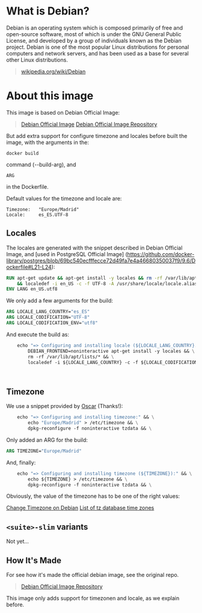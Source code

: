 # What is Debian?

Debian is an operating system which is composed primarily of free and open-source software, most of which is under the 
GNU General Public License, and developed by a group of individuals known as the Debian project. Debian is one of the
most popular Linux distributions for personal computers and network servers, and has been used as a base for several
other Linux distributions.

> [wikipedia.org/wiki/Debian](https://en.wikipedia.org/wiki/Debian)


# About this image

This image is based on Debian Official Image:

> [Debian Official Image](https://hub.docker.com/_/debian/)
> [Debian Official Image Repository](https://github.com/tianon/docker-brew-debian)

But add extra support for configure timezone and locales before built the image, with the arguments in the:

	docker build

command (--build-arg), and

	ARG

in the Dockerfile.

Default values for the timezone and locale are:

	Timezone:	"Europe/Madrid"
	Locale:		es_ES.UTF-8


## Locales

The locales are generated with the snippet described in Debian Official Image, and [used in PostgreSQL Official Image]
(https://github.com/docker-library/postgres/blob/69bc540ecfffecce72d49fa7e4a46680350037f9/9.6/Dockerfile#L21-L24):

```dockerfile
RUN apt-get update && apt-get install -y locales && rm -rf /var/lib/apt/lists/* \
	&& localedef -i en_US -c -f UTF-8 -A /usr/share/locale/locale.alias en_US.UTF-8
ENV LANG en_US.utf8
```

We only add a few arguments for the build:

```dockerfile
ARG LOCALE_LANG_COUNTRY="es_ES"
ARG LOCALE_CODIFICATION="UTF-8"
ARG LOCALE_CODIFICATION_ENV="utf8"
```

And execute the build as:


```dockerfile
    echo "=> Configuring and installing locale (${LOCALE_LANG_COUNTRY}.${LOCALE_CODIFICATION}):" && \
        DEBIAN_FRONTEND=noninteractive apt-get install -y locales && \
        rm -rf /var/lib/apt/lists/* && \
        localedef -i ${LOCALE_LANG_COUNTRY} -c -f ${LOCALE_CODIFICATION} -A /usr/share/locale/locale.alias ${LOCALE_LANG_COUNTRY}.${LOCALE_CODIFICATION}
```


```dockerfile
```

```dockerfile
```


## Timezone

We use a snippet provided by [Oscar](https://oscarmlage.com/) (Thanks!):

```dockerfile
    echo "=> Configuring and installing timezone:" && \
        echo "Europe/Madrid" > /etc/timezone && \
        dpkg-reconfigure -f noninteractive tzdata && \
```

Only added an ARG for the build:

```dockerfile
ARG TIMEZONE="Europe/Madrid"
```

And, finally:

```dockerfile
    echo "=> Configuring and installing timezone (${TIMEZONE}):" && \
        echo ${TIMEZONE} > /etc/timezone && \
        dpkg-reconfigure -f noninteractive tzdata && \
```

Obviously, the value of the timezone has to be one of the right values:

[Change Timezone on Debian](https://wiki.debian.org/TimeZoneChanges)
[List of tz database time zones](https://en.wikipedia.org/wiki/List_of_tz_database_time_zones)


## `<suite>-slim` variants

Not yet...

## How It's Made

For see how it's made the official debian image, see the original repo.

> [Debian Official Image Repository](https://github.com/tianon/docker-brew-debian)

This image only adds support for timezonen and locale, as we explain before.
